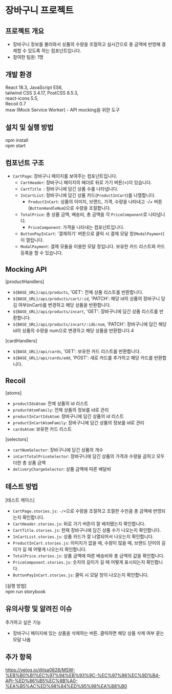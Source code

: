 # 장바구니 프로젝트

## 프로젝트 개요

- 장바구니 정보를 불러와서 상품의 수량을 조절하고 실시간으로 총 금액에 반영해 결제할 수 있도록 하는 컴포넌트입니다.
- 참여한 팀원: 1명

## 개발 환경

React 18.3, JavaScript ES6,<br>
tailwind CSS 3.4.17, PostCSS 8.5.3,<br>
react-icons 5.5,<br>
Recoil 0.7<br>
msw (Mock Service Worker) - API mocking을 위한 도구

## 설치 및 실행 방법

npm install<br>
npm start

## 컴포넌트 구조

- `CartPage`: 장바구니 페이지를 보여주는 컴포넌트입니다.
  - `CartHeader`: 장바구니 페이지의 헤더로 뒤로 가기 버튼(<)이 있습니다.
  - `CartTitle `: 장바구니에 담긴 상품 수를 나타냅니다.
  - `InCartList`: 장바구니에 담긴 상품 카드(`ProductInCart`)를 나열합니다.
    - `ProductInCart`: 상품의 이미지, 브랜드, 가격, 수량을 나타내고 -/+ 버튼(`ButtonHandleNum`)으로 수량을 조절합니다.
  - `TotalPrice`: 총 상품 금액, 배송비, 총 금액을 각 `PriceComponent`로 나타냅니다.
    - `PriceComponent`: 가격을 나타내는 컴포넌트입니다.
  - `ButtonPayInCart`: '결제하기' 버튼으로 클릭 시 결제 모달 창(`ModalPayment`)이 열립니다.
  - `ModalPayment`: 결제 모듈을 이용한 모달 창입니다. 보유한 카드 리스트와 카드 등록을 할 수 있습니다.

## Mocking API

[productHandlers]
- `${BASE_URL}/api/products`, 'GET': 전체 상품 리스트를 반환합니다.
- `${BASE_URL}/api/products/cart/:id`, 'PATCH': 해당 id의 상품의 장바구니 담김 여부(inCart)를 변경하고 해당 상품을 반환합니다.
- `${BASE_URL}/api/products/incart`, 'GET': 장바구니에 담긴 상품 리스트를 반환합니다.
- `${BASE_URL}/api/products/incart/:id&:num`, 'PATCH': 장바구니에 담긴 해당 id의 상품의 수량을 num으로 변경하고 해당 상품을 반환합니다.4

[cardHandlers]
- `${BASE_URL}/api/cards`, 'GET': 보유한 카드 리스트를 반환합니다.
- `${BASE_URL}/api/cards/add`, 'POST': 새로 카드를 추가하고 해당 카드를 반환합니다.

## Recoil

[atoms]
- `productIdsAtom`: 전체 상품의 id 리스트
- `productAtomFamily`: 전체 상품의 정보를 id로 관리
- `productInCartIdsAtom`: 장바구니에 담긴 상품의 id 리스트
- `productInCartAtomFamily`: 장바구니에 담긴 상품의 정보를 id로 관리
- `cardsAtom`: 보유한 카드 리스트

[selectors]
- `cartNumSelector`: 장바구니에 담긴 상품의 개수
- `inCartTotalPriceSelector`: 장바구니에 담긴 상품의 가격과 수량을 곱하고 모두 더한 총 상품 금액
- `deliveryChargeSelector`: 상품 금액에 따른 배달비

## 테스트 방법

[테스트 케이스]
- `CartPage.stories.js`: `-/+`으로 수량을 조절하고 조절한 수만큼 총 금액에 반영되는지 확인합니다.
- `CartHeader.stories.js`: 뒤로 가기 버튼이 잘 배치됐는지 확인합니다.
- `CartTitle.stories.js`: 현재 장바구니에 담긴 상품 수가 나오는지 확인합니다.
- `InCartList.stories.js`: 상품 카드가 잘 나열되어서 나오는지 확인합니다.
- `ProductInCart.stories.js`: 이미지가 없을 때, 수량이 많을 때, 브랜드 단어의 길이가 길 때 어떻게 나오는지 확인합니다.
- `TotalPrice.stories.js`: 상품 금액에 따른 배송비와 총 금액의 값을 확인합니다.
- `PriceComponent.stories.js`: 숫자의 길이가 길 때 어떻게 표시되는지 확인합니다.
- `ButtonPayInCart.stories.js`: 클릭 시 모달 창이 나오는지 확인합니다.

[실행 방법]<br>
npm run storybook

## 유의사항 및 알려진 이슈

추가하고 싶은 기능
- 장바구니 페이지에 있는 상품을 삭제하는 버튼. 클릭하면 해당 상품 삭제 여부 묻는 모달 나옴

## 추가 항목

https://velog.io/@lsa0828/MSW-%EB%B0%B1%EC%97%94%EB%93%9C-%EC%97%86%EC%9D%B4-API-%ED%86%B5%EC%8B%A0-%EA%B5%AC%ED%98%84%ED%95%98%EA%B8%B0

